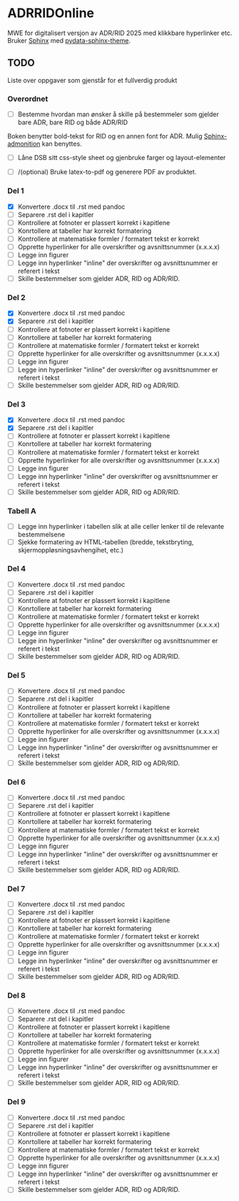# ADRRIDOnline

MWE for digitalisert versjon av ADR/RID 2025 med klikkbare hyperlinker etc.
Bruker [Sphinx](https://www.sphinx-doc.org/en/master/index.html) med [pydata-sphinx-theme](https://pydata-sphinx-theme.readthedocs.io/en/stable/index.html). 

## TODO

Liste over oppgaver som gjenstår for et fullverdig produkt

### Overordnet

- [ ] Bestemme hvordan man ønsker å skille på bestemmeler som gjelder bare ADR, bare RID og både ADR/RID

Boken benytter bold-tekst for RID og en annen font for ADR. Mulig [Sphinx-admonition](https://pydata-sphinx-theme.readthedocs.io/en/stable/examples/kitchen-sink/admonitions.html) kan benyttes.

- [ ] Låne DSB sitt css-style sheet og gjenbruke farger og layout-elementer
- [ ] /(optional) Bruke latex-to-pdf og generere PDF av produktet. 



### Del 1

- [x] Konvertere .docx til .rst med pandoc
- [ ] Separere .rst del i kapitler
- [ ] Kontrollere at fotnoter er plassert korrekt i kapitlene
- [ ] Konrtollere at tabeller har korrekt formatering
- [ ] Kontrollere at matematiske formler / formatert tekst er korrekt
- [ ] Opprette hyperlinker for alle overskrifter og avsnittsnummer (x.x.x.x)
- [ ] Legge inn figurer
- [ ] Legge inn hyperlinker "inline" der overskrifter og avsnittsnummer er referert i tekst
- [ ] Skille bestemmelser som gjelder ADR, RID og ADR/RID.

### Del 2

- [x] Konvertere .docx til .rst med pandoc
- [x] Separere .rst del i kapitler
- [ ] Kontrollere at fotnoter er plassert korrekt i kapitlene
- [ ] Konrtollere at tabeller har korrekt formatering
- [ ] Kontrollere at matematiske formler / formatert tekst er korrekt
- [ ] Opprette hyperlinker for alle overskrifter og avsnittsnummer (x.x.x.x)
- [ ] Legge inn figurer
- [ ] Legge inn hyperlinker "inline" der overskrifter og avsnittsnummer er referert i tekst
- [ ] Skille bestemmelser som gjelder ADR, RID og ADR/RID.

### Del 3

- [x] Konvertere .docx til .rst med pandoc
- [x] Separere .rst del i kapitler
- [ ] Kontrollere at fotnoter er plassert korrekt i kapitlene
- [ ] Konrtollere at tabeller har korrekt formatering
- [ ] Kontrollere at matematiske formler / formatert tekst er korrekt
- [ ] Opprette hyperlinker for alle overskrifter og avsnittsnummer (x.x.x.x)
- [ ] Legge inn figurer
- [ ] Legge inn hyperlinker "inline" der overskrifter og avsnittsnummer er referert i tekst
- [ ] Skille bestemmelser som gjelder ADR, RID og ADR/RID.

### Tabell A

- [ ] Legge inn hyperlinker i tabellen slik at alle celler lenker til de relevante bestemmelsene
- [ ] Sjekke formatering av HTML-tabellen (bredde, tekstbryting, skjermoppløsningsavhengihet, etc.)

### Del 4

- [ ] Konvertere .docx til .rst med pandoc
- [ ] Separere .rst del i kapitler
- [ ] Kontrollere at fotnoter er plassert korrekt i kapitlene
- [ ] Konrtollere at tabeller har korrekt formatering
- [ ] Kontrollere at matematiske formler / formatert tekst er korrekt
- [ ] Opprette hyperlinker for alle overskrifter og avsnittsnummer (x.x.x.x)
- [ ] Legge inn figurer
- [ ] Legge inn hyperlinker "inline" der overskrifter og avsnittsnummer er referert i tekst
- [ ] Skille bestemmelser som gjelder ADR, RID og ADR/RID.

### Del 5

- [ ] Konvertere .docx til .rst med pandoc
- [ ] Separere .rst del i kapitler
- [ ] Kontrollere at fotnoter er plassert korrekt i kapitlene
- [ ] Konrtollere at tabeller har korrekt formatering
- [ ] Kontrollere at matematiske formler / formatert tekst er korrekt
- [ ] Opprette hyperlinker for alle overskrifter og avsnittsnummer (x.x.x.x)
- [ ] Legge inn figurer
- [ ] Legge inn hyperlinker "inline" der overskrifter og avsnittsnummer er referert i tekst
- [ ] Skille bestemmelser som gjelder ADR, RID og ADR/RID.

### Del 6

- [ ] Konvertere .docx til .rst med pandoc
- [ ] Separere .rst del i kapitler
- [ ] Kontrollere at fotnoter er plassert korrekt i kapitlene
- [ ] Konrtollere at tabeller har korrekt formatering
- [ ] Kontrollere at matematiske formler / formatert tekst er korrekt
- [ ] Opprette hyperlinker for alle overskrifter og avsnittsnummer (x.x.x.x)
- [ ] Legge inn figurer
- [ ] Legge inn hyperlinker "inline" der overskrifter og avsnittsnummer er referert i tekst
- [ ] Skille bestemmelser som gjelder ADR, RID og ADR/RID.

### Del 7

- [ ] Konvertere .docx til .rst med pandoc
- [ ] Separere .rst del i kapitler
- [ ] Kontrollere at fotnoter er plassert korrekt i kapitlene
- [ ] Konrtollere at tabeller har korrekt formatering
- [ ] Kontrollere at matematiske formler / formatert tekst er korrekt
- [ ] Opprette hyperlinker for alle overskrifter og avsnittsnummer (x.x.x.x)
- [ ] Legge inn figurer
- [ ] Legge inn hyperlinker "inline" der overskrifter og avsnittsnummer er referert i tekst
- [ ] Skille bestemmelser som gjelder ADR, RID og ADR/RID.

### Del 8

- [ ] Konvertere .docx til .rst med pandoc
- [ ] Separere .rst del i kapitler
- [ ] Kontrollere at fotnoter er plassert korrekt i kapitlene
- [ ] Konrtollere at tabeller har korrekt formatering
- [ ] Kontrollere at matematiske formler / formatert tekst er korrekt
- [ ] Opprette hyperlinker for alle overskrifter og avsnittsnummer (x.x.x.x)
- [ ] Legge inn figurer
- [ ] Legge inn hyperlinker "inline" der overskrifter og avsnittsnummer er referert i tekst
- [ ] Skille bestemmelser som gjelder ADR, RID og ADR/RID.

### Del 9

- [ ] Konvertere .docx til .rst med pandoc
- [ ] Separere .rst del i kapitler
- [ ] Kontrollere at fotnoter er plassert korrekt i kapitlene
- [ ] Konrtollere at tabeller har korrekt formatering
- [ ] Kontrollere at matematiske formler / formatert tekst er korrekt
- [ ] Opprette hyperlinker for alle overskrifter og avsnittsnummer (x.x.x.x)
- [ ] Legge inn figurer
- [ ] Legge inn hyperlinker "inline" der overskrifter og avsnittsnummer er referert i tekst
- [ ] Skille bestemmelser som gjelder ADR, RID og ADR/RID.

